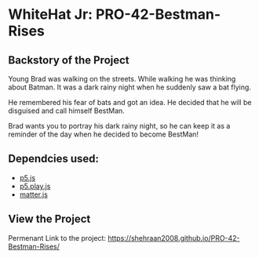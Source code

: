 # WhiteHat Jr: PRO-42-Bestman-Rises

## Backstory of the Project 

Young Brad was walking on the streets. While walking he was thinking about Batman. It
was a dark rainy night when he suddenly saw a bat flying.

He remembered his fear of bats and got an idea. He decided that he will be disguised and
call himself BestMan.

Brad wants you to portray his dark rainy night, so he can keep it as a reminder of the day
when he decided to become BestMan!

## Dependcies used: 

- [p5.js]()
- [p5.play.js]()
- [matter.js]()

## View the Project 

Permenant Link to the project: https://shehraan2008.github.io/PRO-42-Bestman-Rises/
